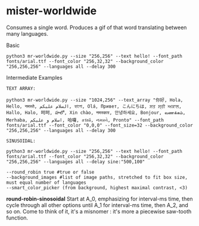 # mister-worldwide
Consumes a single word. Produces a gif of that word translating between many languages.

Basic 

```
python3 mr-worldwide.py --size "256,256" --text hello! --font_path fonts/arial.ttf --font_color "256,32,32" --background_color "256,256,256" --languages all --delay 300
```

Intermediate Examples
```
TEXT ARRAY:

python3 mr-worldwide.py --size "1024,256" --text_array "你好, Hola, Hello, नमस्ते, السلام عليكم, হ্যালো, Olá, Привет, こんにちは, ਸਤ ਸ੍ਰੀ ਅਕਾਲ, Hallo, Halo, 呵呵, హలో, Xin chào, नमस्कार, 안녕하세요, Bonjour, வணக்கம், Merhaba, اسلام و علیکم, 哈囉, สวัสดี, નમસ્તે, Pronto" --font_path fonts/arial.ttf --font_color "0,0,0" --font_size=32 --background_color "256,256,256" --languages all --delay 300
```

```
SINUSOIDAL:

python3 mr-worldwide.py --size "256,256" --text hello! --font_path fonts/arial.ttf --font_color "256,32,32" --background_color "256,256,256" --languages all --delay sine:"500,100" 

```




``` TODO
--round_robin true #true or false
--background_images #list of image paths, stretched to fit box size, must equal number of languages
--smart_color_picker (from background, highest maximal contrast, <3)
```

**round-robin-sinosoidal**
Start at A_0, emphasizing for interval-ms time, then cycle through all other options until A_1 for interval-ms time, then A_2, and so on.
Come to think of it, it's a misnomer : it's more a piecewise saw-tooth function.
